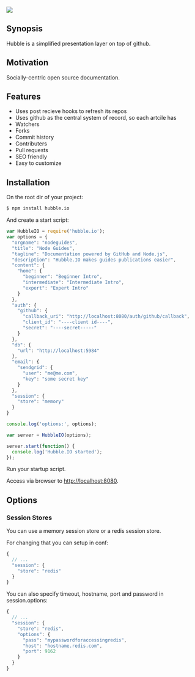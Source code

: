 <br/>
<img src="https://github.com/hubbleio/hubble.io/raw/master/logo.png">

## Synopsis
Hubble is a simplified presentation layer on top of github.

## Motivation
Socially-centric open source documentation.

## Features

 - Uses post recieve hooks to refresh its repos
 - Uses github as the central system of record, so each artcile has
  - Watchers
  - Forks
  - Commit history
  - Contributers
  - Pull requests
 - SEO friendly
 - Easy to customize


## Installation

On the root dir of your project:

```bash
$ npm install hubble.io
```

And create a start script:

```javascript
var HubbleIO = require('hubble.io');
var options = {
  "orgname": "nodeguides",
  "title": "Node Guides",
  "tagline": "Documentation powered by GitHub and Node.js",
  "description": "Hubble.IO makes guides publications easier",
  "content": {
    "home": {
      "beginner": "Beginner Intro",
      "intermediate": "Intermediate Intro",
      "expert": "Expert Intro"
    }
  },
  "auth": {
    "github": {
      "callback_uri": "http://localhost:8080/auth/github/callback", 
      "client_id": "----client id----",
      "secret": "----secret-----"
    }
  },
  "db": {
    "url": "http://localhost:5984"
  },
  "email": {
    "sendgrid": {
      "user": "me@me.com",
      "key": "some secret key"
    }
  },
  "session": {
    "store": "memory"
  }
}

console.log('options:', options); 

var server = HubbleIO(options);

server.start(function() {
  console.log('Hubble.IO started');
});
```

Run your startup script.

Access via browser to [http://localhost:8080](http://localhost:8080).

## Options

### Session Stores

You can use a memory session store or a redis session store.

For changing that you can setup in conf:

```javascript
{
  // ...
  "session": {
    "store": "redis"
  }
}
```

You can also specify timeout, hostname, port and password in session.options:

```javascript
{
  // ...
  "session": {
    "store": "redis",
    "options": {
      "pass": "mypasswordforaccessingredis",
      "host": "hostname.redis.com",
      "port": 9162
    }
  }
}
```